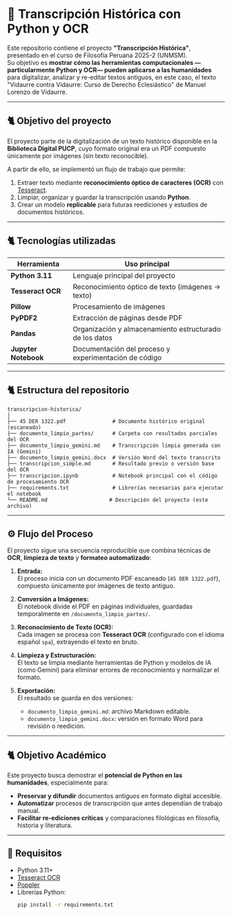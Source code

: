 # 🧾 Transcripción Histórica con Python y OCR

Este repositorio contiene el proyecto **"Transcripción Histórica"**, presentado en el curso de Filosofía Peruana 2025-2 (UNMSM).  
Su objetivo es **mostrar cómo las herramientas computacionales —particularmente Python y OCR— pueden aplicarse a las humanidades** para digitalizar, analizar y re-editar textos antiguos, en este caso, el texto "Vidaurre contra Vidaurre: Curso de Derecho Eclesiástico" de Manuel Lorenzo de Vidaurre.

---

## 🐈 Objetivo del proyecto

El proyecto parte de la digitalización de un texto histórico disponible en la **Biblioteca Digital PUCP**, cuyo formato original era un PDF compuesto únicamente por imágenes (sin texto reconocible).

A partir de ello, se implementó un flujo de trabajo que permite:

1. Extraer texto mediante **reconocimiento óptico de caracteres (OCR)** con [Tesseract](https://github.com/tesseract-ocr/tesseract).  
2. Limpiar, organizar y guardar la transcripción usando **Python**.  
3. Crear un modelo **replicable** para futuras reediciones y estudios de documentos históricos.

---

## 🐈 Tecnologías utilizadas

| Herramienta | Uso principal |
|--------------|---------------|
| **Python 3.11** | Lenguaje principal del proyecto |
| **Tesseract OCR** | Reconocimiento óptico de texto (imágenes → texto) |
| **Pillow** | Procesamiento de imágenes |
| **PyPDF2** | Extracción de páginas desde PDF |
| **Pandas** | Organización y almacenamiento estructurado de los datos |
| **Jupyter Notebook** | Documentación del proceso y experimentación de código |

---

## 🐈 Estructura del repositorio

```plaintext
transcripcion-historica/
│
├── 45 DER 1322.pdf               # Documento histórico original (escaneado)
├── documento_limpio_partes/      # Carpeta con resultados parciales del OCR
├── documento_limpio_gemini.md    # Transcripción limpia generada con IA (Gemini)
├── documento_limpio_gemini.docx  # Versión Word del texto transcrito
├── transcripcion_simple.md       # Resultado previo o versión base del OCR
├── transcripcion.ipynb           # Notebook principal con el código de procesamiento OCR
├── requirements.txt              # Librerías necesarias para ejecutar el notebook
└── README.md                    # Descripción del proyecto (este archivo)
```

---

## ⚙️ Flujo del Proceso

El proyecto sigue una secuencia reproducible que combina técnicas de **OCR**, **limpieza de texto** y **formateo automatizado**:

1. **Entrada:**  
   El proceso inicia con un documento PDF escaneado (`45 DER 1322.pdf`), compuesto únicamente por imágenes de texto antiguo.

2. **Conversión a Imágenes:**  
   El notebook divide el PDF en páginas individuales, guardadas temporalmente en `/documento_limpio_partes/`.

3. **Reconocimiento de Texto (OCR):**  
   Cada imagen se procesa con **Tesseract OCR** (configurado con el idioma español `spa`), extrayendo el texto en bruto.

4. **Limpieza y Estructuración:**  
   El texto se limpia mediante herramientas de Python y modelos de IA (como Gemini) para eliminar errores de reconocimiento y normalizar el formato.

5. **Exportación:**  
   El resultado se guarda en dos versiones:
   - `documento_limpio_gemini.md`: archivo Markdown editable.
   - `documento_limpio_gemini.docx`: versión en formato Word para revisión o reedición.

---

## 🐈 Objetivo Académico

Este proyecto busca demostrar el **potencial de Python en las humanidades**, especialmente para:

- **Preservar y difundir** documentos antiguos en formato digital accesible.  
- **Automatizar** procesos de transcripción que antes dependían de trabajo manual.  
- **Facilitar re-ediciones críticas** y comparaciones filológicas en filosofía, historia y literatura.

---

## 🔧 Requisitos

- Python 3.11+
- [Tesseract OCR](https://github.com/tesseract-ocr/tesseract)
- [Poppler](https://poppler.freedesktop.org/)
- Librerías Python:  
  ```bash
  pip install -r requirements.txt
